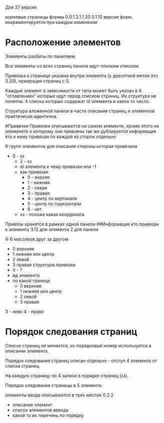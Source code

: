 Для 27 версии

корневые страницы формы
0.0.1.2.1.1.20
0.1.10 версия форм, инкрементируется при каждом изменении

# Расположение элементов
Элементы разбиты по панеляем.

Все элементы со всех страниц панели идут плоским списком.

Привязка к странице указана внутри элемента (у деволтной метки это 3.20), нумерация страниц с 0.

Каждый элемент в зависимости от типа может быть указан в 4 "оглавлениях" которые идут перед списком страниц.
Их структура не понятна. 4 списка которые содержат id элемента и какое то число.


Структура вложенной панели в части описания страниц и элементов практически идентична.

#Привязки
Привязки описываются на самом элементе, кроме этого на элеменете к которому
они прявзяны так же дублируется информация кто к нему привязан по
каждой из сторон отдельно

6 групп элементов для описания стороны которая привязана

* 0 - хз
  * 2 - хз
  * id элемента к чему привязан или -1
  * как привязан
     * 0 - верхяя
     * 1 - нижняя
     * 2 - левая
     * 3 - правая
     * 4 - центр по вертикали
     * 5 - центр по горизонтали
     * 6 - нет
  * хз - похоже какая координата


Привязи хранятся в рамках одной панели
##Информация кто привязан к элементу
3.12 для элемента
2 для панели

4-6 массивов друг за другом

* 0 верхняя
* 1 нижняя или центр
* 2 левой
* 3 правая
структура привязки
* 0 - ?
* ид элемента
* по какой границе
    * 0 верхняя
    * 1 нижняя или центр
    * 2 левой
    * 3 правая
    


3 - лево
4 - право



# Порядок следования страниц

Список страниц не меняется, их порядковый номер используется в описании элемента.

Порядок следования страниц описан отдельно - отступ 4 элемента от списка страниц.

На каждую страницу по 4 записи в порядке страниц (хз).

Порядок следования страницы в 5 элементе.




элементы ввода описываются в трех местах
0.2.2 
* описание элемент
* список элементов вввода
* какой то их перечень по порядку